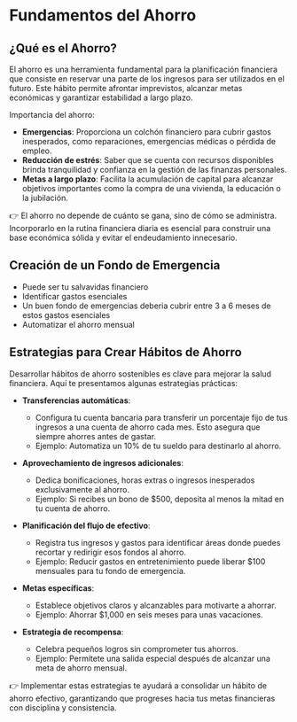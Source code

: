 # Fundamentos del Ahorro

## ¿Qué es el Ahorro?
El ahorro es una herramienta fundamental para la planificación financiera que consiste en reservar una parte de los ingresos para ser utilizados en el futuro. Este hábito permite afrontar imprevistos, alcanzar metas económicas y garantizar estabilidad a largo plazo.

Importancia del ahorro:
- **Emergencias**: Proporciona un colchón financiero para cubrir gastos inesperados, como reparaciones, emergencias médicas o pérdida de empleo.
- **Reducción de estrés**: Saber que se cuenta con recursos disponibles brinda tranquilidad y confianza en la gestión de las finanzas personales.
- **Metas a largo plazo**: Facilita la acumulación de capital para alcanzar objetivos importantes como la compra de una vivienda, la educación o la jubilación.

👉 El ahorro no depende de cuánto se gana, sino de cómo se administra. Incorporarlo en la rutina financiera diaria es esencial para construir una base económica sólida y evitar el endeudamiento innecesario.

## Creación de un Fondo de Emergencia
- Puede ser tu salvavidas financiero
- Identificar gastos esenciales
- Un buen fondo de emergencias deberia cubrir entre 3 a 6 meses de estos gastos esenciales
- Automatizar el ahorro mensual

## Estrategias para Crear Hábitos de Ahorro
Desarrollar hábitos de ahorro sostenibles es clave para mejorar la salud financiera. Aquí te presentamos algunas estrategias prácticas:

- **Transferencias automáticas**: 
    - Configura tu cuenta bancaria para transferir un porcentaje fijo de tus ingresos a una cuenta de ahorro cada mes. Esto asegura que siempre ahorres antes de gastar.
    - Ejemplo: Automatiza un 10% de tu sueldo para destinarlo al ahorro.

- **Aprovechamiento de ingresos adicionales**: 
     - Dedica bonificaciones, horas extras o ingresos inesperados exclusivamente al ahorro.
    - Ejemplo: Si recibes un bono de $500, deposita al menos la mitad en tu cuenta de ahorro.

- **Planificación del flujo de efectivo**: 
    - Registra tus ingresos y gastos para identificar áreas donde puedes recortar y redirigir esos fondos al ahorro.
    - Ejemplo: Reducir gastos en entretenimiento puede liberar $100 mensuales para tu fondo de emergencia.

- **Metas específicas**: 
    - Establece objetivos claros y alcanzables para motivarte a ahorrar.
    - Ejemplo: Ahorrar $1,000 en seis meses para unas vacaciones.

- **Estrategia de recompensa**: 
    - Celebra pequeños logros sin comprometer tus ahorros.
    - Ejemplo: Permítete una salida especial después de alcanzar una meta de ahorro mensual.

👉 Implementar estas estrategias te ayudará a consolidar un hábito de ahorro efectivo, garantizando que progreses hacia tus metas financieras con disciplina y consistencia.